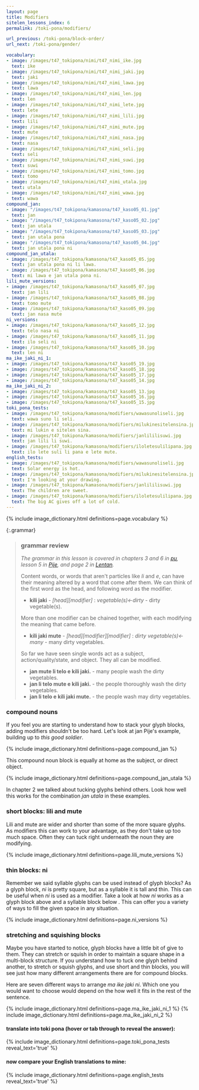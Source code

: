 ```yaml
---
layout: page
title: Modifiers
sitelen_lessons_index: 6
permalink: /toki-pona/modifiers/

url_previous: /toki-pona/block-order/
url_next: /toki-pona/gender/

vocabulary:
- image: /images/t47_tokipona/nimi/t47_nimi_ike.jpg
  text: ike
- image: /images/t47_tokipona/nimi/t47_nimi_jaki.jpg
  text: jaki
- image: /images/t47_tokipona/nimi/t47_nimi_lawa.jpg
  text: lawa
- image: /images/t47_tokipona/nimi/t47_nimi_len.jpg
  text: len
- image: /images/t47_tokipona/nimi/t47_nimi_lete.jpg
  text: lete
- image: /images/t47_tokipona/nimi/t47_nimi_lili.jpg
  text: lili
- image: /images/t47_tokipona/nimi/t47_nimi_mute.jpg
  text: mute
- image: /images/t47_tokipona/nimi/t47_nimi_nasa.jpg
  text: nasa
- image: /images/t47_tokipona/nimi/t47_nimi_seli.jpg
  text: seli
- image: /images/t47_tokipona/nimi/t47_nimi_suwi.jpg
  text: suwi
- image: /images/t47_tokipona/nimi/t47_nimi_tomo.jpg
  text: tomo
- image: /images/t47_tokipona/nimi/t47_nimi_utala.jpg
  text: utala
- image: /images/t47_tokipona/nimi/t47_nimi_wawa.jpg
  text: wawa
compound_jan:
- image: "/images/t47_tokipona/kamasona/t47_kaso05_01.jpg"
  text: jan
- image: "/images/t47_tokipona/kamasona/t47_kaso05_02.jpg"
  text: jan utala
- image: "/images/t47_tokipona/kamasona/t47_kaso05_03.jpg"
  text: jan utala pona
- image: "/images/t47_tokipona/kamasona/t47_kaso05_04.jpg"
  text: jan utala pona ni
compound_jan_utala:
- image: /images/t47_tokipona/kamasona/t47_kaso05_05.jpg
  text: jan utala pona ni li lawa.
- image: /images/t47_tokipona/kamasona/t47_kaso05_06.jpg
  text: mi lawa e jan utala pona ni.
lili_mute_versions:
- image: /images/t47_tokipona/kamasona/t47_kaso05_07.jpg
  text: jan lili
- image: /images/t47_tokipona/kamasona/t47_kaso05_08.jpg
  text: tomo mute
- image: /images/t47_tokipona/kamasona/t47_kaso05_09.jpg
  text: jan nasa mute
ni_versions:
- image: /images/t47_tokipona/kamasona/t47_kaso05_12.jpg
  text: telo nasa ni
- image: /images/t47_tokipona/kamasona/t47_kaso05_11.jpg
  text: ilo seli ni
- image: /images/t47_tokipona/kamasona/t47_kaso05_10.jpg
  text: len ni
ma_ike_jaki_ni_1:
- image: /images/t47_tokipona/kamasona/t47_kaso05_19.jpg
- image: /images/t47_tokipona/kamasona/t47_kaso05_18.jpg
- image: /images/t47_tokipona/kamasona/t47_kaso05_17.jpg
- image: /images/t47_tokipona/kamasona/t47_kaso05_14.jpg
ma_ike_jaki_ni_2:
- image: /images/t47_tokipona/kamasona/t47_kaso05_13.jpg
- image: /images/t47_tokipona/kamasona/t47_kaso05_16.jpg
- image: /images/t47_tokipona/kamasona/t47_kaso05_15.jpg
toki_pona_tests:
- image: /images/t47_tokipona/kamasona/modifiers/wawasunoliseli.jpg
  text: wawa suno li seli.
- image: /images/t47_tokipona/kamasona/modifiers/milukinesitelensina.jpg
  text: mi lukin e sitelen sina.
- image: /images/t47_tokipona/kamasona/modifiers/janlililisuwi.jpg
  text: jan lili li suwi.
- image: /images/t47_tokipona/kamasona/modifiers/iloletesulilipana.jpg
  text: ilo lete suli li pana e lete mute.
english_tests:
- image: /images/t47_tokipona/kamasona/modifiers/wawasunoliseli.jpg
  text: Solar energy is hot.
- image: /images/t47_tokipona/kamasona/modifiers/milukinesitelensina.jpg
  text: I'm looking at your drawing.
- image: /images/t47_tokipona/kamasona/modifiers/janlililisuwi.jpg
  text: The children are sweet.
- image: /images/t47_tokipona/kamasona/modifiers/iloletesulilipana.jpg
  text: The big AC gives off a lot of cold.
---
```


{% include image_dictionary.html definitions=page.vocabulary %}

{:.grammar}
>### grammar review
>_The grammar in this lesson is covered in chapters 3 and 6 in [pu](https://www.amazon.com/dp/B012M1RLXS), lesson 5 in [Pije](http://tokipona.net/tp/janpije/okamasona.php), and page 2 in [Lentan](https://rnd.neocities.org/tokipona/)._
>
> Content words, or words that aren't particles like _li_ and _e_, can have their meaning altered by a word that come after them.  We can think of the first word as the head, and following word as the modifier.
>
>* __kili jaki__ - _[head][modifier]_ : _vegetable(s)<-dirty_ - dirty vegetable(s).
>
> More than one modifier can be chained together, with each modifying the meaning that came before.
>
>* __kili jaki mute__ - _[head][modifier][modifier]_ : _dirty vegetable(s)<-many_ - many dirty vegetables.
>
> So far we have seen single words act as a subject, action/quality/state, and object. They all can be modified.
>
>* __jan mute li telo e kili jaki.__ - many people wash the dirty vegetables.
>* __jan li telo mute e kili jaki.__ - the people thoroughly wash the dirty vegetables.
>* __jan li telo e kili jaki mute.__ - the people wash may dirty vegetables.
>

### compound nouns

If you feel you are starting to understand how to stack your glyph blocks, adding modifiers shouldn't be too hard. Let's look at jan Pije's example, building up to _this good soldier_.

{% include image_dictionary.html definitions=page.compound_jan %}

This compound noun block is equally at home as the subject, or direct object.

{% include image_dictionary.html definitions=page.compound_jan_utala %}

In chapter 2 we talked about tucking glyphs behind others. Look how well this works for the combination _jan utala_ in these examples.

### short blocks: lili and mute

Lili and mute are wider and shorter than some of the more square glyphs. As modifiers this can work to your advantage, as they don't take up too much space. Often they can tuck right underneath the noun they are modifying.

{% include image_dictionary.html definitions=page.lili_mute_versions %}

### thin blocks: ni

Remember we said syllable glyphs can be used instead of glyph blocks? As a glyph block, _ni_ is pretty square, but as a syllable it is tall and thin. This can be useful when _ni_ is used as a modifier. Take a look at how _ni_ works as a glyph block above and a syllable block below .  This can offer you a variety of ways to fill the given space in any situation.

{% include image_dictionary.html definitions=page.ni_versions %}

### stretching and squishing blocks

Maybe you have started to notice, glyph blocks have a little bit of give to them. They can stretch or squish in order to maintain a square shape in a multi-block structure. If you understand how to tuck one glyph behind another, to stretch or squish glyphs, and use short and thin blocks, you will see just how many different arrangements there are for compound blocks.

Here are seven different ways to arrange _ma ike jaki ni_. Which one you would want to choose would depend on the how well it fits in the rest of the sentence.

{% include image_dictionary.html definitions=page.ma_ike_jaki_ni_1 %}
{% include image_dictionary.html definitions=page.ma_ike_jaki_ni_2 %}

#### translate into toki pona (hover or tab through to reveal the answer):

{% include image_dictionary.html definitions=page.toki_pona_tests reveal_text='true' %}

#### now compare your English translations to mine:

{% include image_dictionary.html definitions=page.english_tests reveal_text='true' %}
